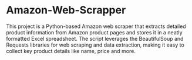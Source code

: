 # Amazon-Web-Scrapper
This project is a Python-based Amazon web scraper that extracts detailed product information from Amazon product pages and stores it in a neatly formatted Excel spreadsheet. The script leverages the BeautifulSoup and Requests libraries for web scraping and data extraction, making it easy to collect key product details like name, price and more.

